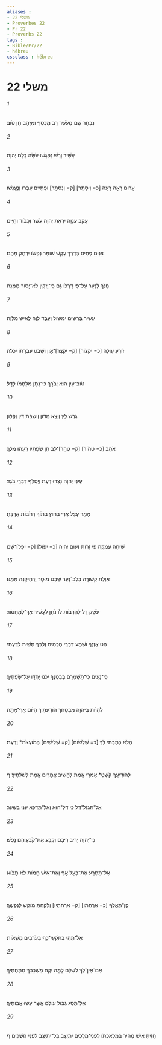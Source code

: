 ```yaml
---
aliases : 
- משלי 22
- Proverbes 22
- Pr 22
- Proverbs 22
tags : 
- Bible/Pr/22
- hébreu
cssclass : hébreu
---
```


# משלי 22

###### 1
נִבְחָר שֵׁם מֵעֹשֶׁר רָב מִכֶּסֶף וּמִזָּהָב חֵן טֹוב׃
###### 2
עָשִׁיר וָרָשׁ נִפְגָּשׁוּ עֹשֵׂה כֻלָּם יְהוָה׃
###### 3
עָרוּם רָאָה רָעָה [כ= וְיִסָּתֵר] [ק= וְנִסְתָּר] וּפְתָיִים עָבְרוּ וְנֶעֱנָשׁוּ׃
###### 4
עֵקֶב עֲנָוָה יִרְאַת יְהוָה עֹשֶׁר וְכָבֹוד וְחַיִּים׃
###### 5
צִנִּים פַּחִים בְּדֶרֶךְ עִקֵּשׁ שֹׁומֵר נַפְשֹׁו יִרְחַק מֵהֶם׃
###### 6
חֲנֹךְ לַנַּעַר עַל־פִּי דַרְכֹּו גַּם כִּי־יַזְקִין לֹא־יָסוּר מִמֶּנָּה׃
###### 7
עָשִׁיר בְּרָשִׁים יִמְשֹׁול וְעֶבֶד לֹוֶה לְאִישׁ מַלְוֶה׃
###### 8
זֹורֵעַ עַוְלָה [כ= יִקְצֹור] [ק= יִקְצָר]־אָוֶן וְשֵׁבֶט עֶבְרָתֹו יִכְלֶה׃
###### 9
טֹוב־עַיִן הוּא יְבֹרָךְ כִּי־נָתַן מִלַּחְמֹו לַדָּל׃
###### 10
גָּרֵשׁ לֵץ וְיֵצֵא מָדֹון וְיִשְׁבֹּת דִּין וְקָלֹון׃
###### 11
אֹהֵב [כ= טְהֹור] [ק= טְהָר]־לֵב חֵן שְׂפָתָיו רֵעֵהוּ מֶלֶךְ׃
###### 12
עֵינֵי יְהוָה נָצְרוּ דָעַת וַיְסַלֵּף דִּבְרֵי בֹגֵד׃
###### 13
אָמַר עָצֵל אֲרִי בַחוּץ בְּתֹוךְ רְחֹבֹות אֵרָצֵחַ׃
###### 14
שׁוּחָה עֲמֻקָּה פִּי זָרֹות זְעוּם יְהוָה [כ= יִפֹּול] [ק= יִפָּל]־שָׁם׃
###### 15
אִוֶּלֶת קְשׁוּרָה בְלֶב־נָעַר שֵׁבֶט מוּסָר יַרְחִיקֶנָּה מִמֶּנּוּ׃
###### 16
עֹשֵׁק דָּל לְהַרְבֹּות לֹו נֹתֵן לְעָשִׁיר אַךְ־לְמַחְסֹור׃
###### 17
הַט אָזְנְךָ וּשְׁמַע דִּבְרֵי חֲכָמִים וְלִבְּךָ תָּשִׁית לְדַעְתִּי׃
###### 18
כִּי־נָעִים כִּי־תִשְׁמְרֵם בְּבִטְנֶךָ יִכֹּנוּ יַחְדָּו עַל־שְׂפָתֶיךָ׃
###### 19
לִהְיֹות בַּיהוָה מִבְטַחֶךָ הֹודַעְתִּיךָ הַיֹּום אַף־אָתָּה׃
###### 20
הֲלֹא כָתַבְתִּי לְךָ [כ= שִׁלְשֹׁום] [ק= שָׁלִישִׁים] בְּמֹועֵצֹת* וָדָעַת׃
###### 21
לְהֹודִיעֲךָ קֹשְׁטְ* אִמְרֵי אֱמֶת לְהָשִׁיב אֲמָרִים אֱמֶת לְשֹׁלְחֶיךָ׃ ף
###### 22
אַל־תִּגְזָל־דָּל כִּי דַל־הוּא וְאַל־תְּדַכֵּא עָנִי בַשָּׁעַר׃
###### 23
כִּי־יְהוָה יָרִיב רִיבָם וְקָבַע אֶת־קֹבְעֵיהֶם נָפֶשׁ׃
###### 24
אַל־תִּתְרַע אֶת־בַּעַל אָף וְאֶת־אִישׁ חֵמֹות לֹא תָבֹוא׃
###### 25
פֶּן־תֶּאֱלַף [כ= אָרְחָתֹו] [ק= אֹרְחֹתָיו] וְלָקַחְתָּ מֹוקֵשׁ לְנַפְשֶׁךָ׃
###### 26
אַל־תְּהִי בְתֹקְעֵי־כָף בַּעֹרְבִים מַשָּׁאֹות׃
###### 27
אִם־אֵין־לְךָ לְשַׁלֵּם לָמָּה יִקַּח מִשְׁכָּבְךָ מִתַּחְתֶּיךָ׃
###### 28
אַל־תַּסֵּג גְּבוּל עֹולָם אֲשֶׁר עָשׂוּ אֲבֹותֶיךָ׃
###### 29
חָזִיתָ אִישׁ מָהִיר בִּמְלַאכְתֹּו לִפְנֵי־מְלָכִים יִתְיַצָּב בַּל־יִתְיַצֵּב לִפְנֵי חֲשֻׁכִּים׃ ף
